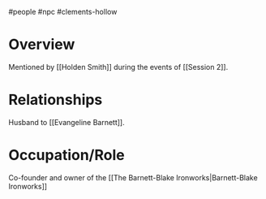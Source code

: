 #people #npc #clements-hollow 

# Overview
Mentioned by [[Holden Smith]] during the events of [[Session 2]].

# Relationships
Husband to [[Evangeline Barnett]].
# Occupation/Role
Co-founder and owner of the [[The Barnett-Blake Ironworks|Barnett-Blake Ironworks]]